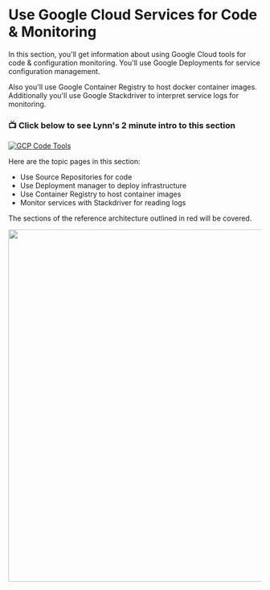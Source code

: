 # Use Google Cloud Services for Code & Monitoring

In this section, you'll get information about using Google Cloud tools for code & configuration monitoring.  You'll use Google Deployments for service configuration management.  

Also you'll use Google Container Registry to host docker container images.  Additionally you'll use Google Stackdriver to interpret service logs for monitoring.

### 📺 Click below to see Lynn's 2 minute intro to this section  
[![GCP Code Tools](http://img.youtube.com/vi/6QL1yyP2iGM/0.jpg)](http://www.youtube.com/watch?v=6QL1yyP2iGM "Intro GCP Services for Cool Tools")

Here are the topic pages in this section:

- Use Source Repositories for code 
- Use Deployment manager to deploy infrastructure
- Use Container Registry to host container images
- Monitor services with Stackdriver for reading logs

The sections of the reference architecture outlined in red will be covered.

<img src="https://github.com/lynnlangit/gcp-for-bioinformatics/blob/master/images/tools.png" width=700>
